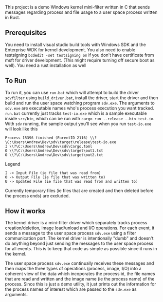 This project is a demo Windows kernel mini-filter written in C that sends messages regarding process and file usage to a user space process written in Rust.

## Prerequisites

You need to install visual studio build tools with Windows SDK and the Enterprise WDK for kernel development. You also need to enable testsigning `bcdedit -set testsigning on` if you don't have certificate from msft for driver development. (This might require turning off secure boot as well). You need a rust installation as well 

## To Run

To run it, you can use `run.bat` which will attempt to build the driver `sdvfilter` using `build_driver.bat`, install the driver, start the driver and then build and run the user space watching program `sdv.exe`. The arguments to `sdv.exe` are executable names who's process execution you want tracked. `run.bat` currently just tracks `test-io.exe` which is a sample executable inside `src/bin`, which can be run with `cargo run --release --bin test-io`. With `sdv` running, the sample output you'll see when you run `test-io.exe` will look like this

```
Process 15396 finished (ParentID 2116) \\?\C:\Users\Andrew\Dev\sdv\target\release\test-io.exe
I \\?\C:\Users\Andrew\Dev\sdv\Cargo.toml
O \\?\C:\Users\Andrew\Dev\sdv\target\out1.txt
O \\?\C:\Users\Andrew\Dev\sdv\target\out2.txt
```

Legend
```
I -> Input File (ie file that was read from)
O -> Output File (ie file that was written to)
U -> Updated File (ie file that was read from and written to)
```

Currently temporary files (ie files that are created and then deleted before the process ends) are excluded.


## How it works

The kernel driver is a mini-filter driver which separately tracks process creation/deletion, image load/unload and I/O operations. For each event, it sends a message to the user space process `sdv.exe` using a filter communication port. The kernel driver is intentionally "dumb" and doesn't do anything beyond just sending the messages to the user space process for all events. This is to keep that code as simple as possible since it runs in the kernel. 

The user space process `sdv.exe` continually receives these messages and then maps the three types of operations (process, image, I/O) into a coherent view of the data which incoporates the process id, the file names that are read and written and the image name (ie the process name) of the process. Since this is just a demo utility, it just prints out the information for the process names of interest which are passed to the `sdv.exe` as arguments.
